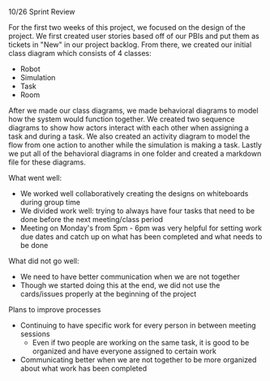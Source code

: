 10/26 Sprint Review

For the first two weeks of this project, we focused on the design of the project. 
We first created user stories based off of our PBIs and put them as tickets in "New" in our project backlog. 
From there, we created our initial class diagram which consists of 4 classes: 

  - Robot
  - Simulation
  - Task
  - Room

After we made our class diagrams, we made behavioral diagrams to model how the system would function together. 
We created two sequence diagrams to show how actors interact with each other when assigning a task and during a task. 
We also created an activity diagram to model the flow from one action to another while the simulation is making a task. 
Lastly we put all of the behavioral diagrams in one folder and created a markdown file for these diagrams.

What went well:
  - We worked well collaboratively creating the designs on whiteboards during group time
  - We divided work well: trying to always have four tasks that need to be done before the next meeting/class period
  - Meeting on Monday's from 5pm - 6pm was very helpful for setting work due dates and catch up on what has been completed and what needs to be done

What did not go well:
  - We need to have better communication when we are not together
  - Though we started doing this at the end, we did not use the cards/issues properly at the beginning of the project

Plans to improve processes
  - Continuing to have specific work for every person in between meeting sessions
    - Even if two people are working on the same task, it is good to be organized and have everyone assigned to certain work
  - Communicating better when we are not together to be more organized about what work has been completed

